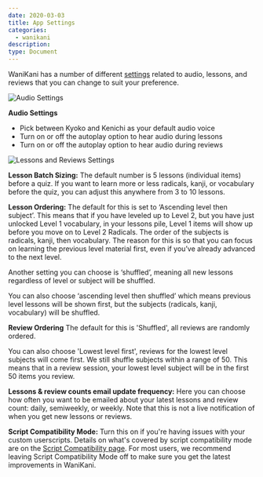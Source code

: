 ```yaml
---
date: 2020-03-03
title: App Settings
categories:
  - wanikani
description:
type: Document
---
```


WaniKani has a number of different [settings](https://www.wanikani.com/settings/app) related to audio, lessons, and reviews that you can change to suit your preference.

![Audio Settings](/images/Audio-Settings.jpg)

**Audio Settings**
* Pick between Kyoko and Kenichi as your default audio voice
* Turn on or off the autoplay option to hear audio during lessons
* Turn on or off the autoplay option to hear audio during reviews

![Lessons and Reviews Settings](/images/Lesson-settings.jpg)

**Lesson Batch Sizing:** The default number is 5 lessons (individual items) before a quiz. If you want to learn more or less radicals, kanji, or vocabulary before the quiz, you can adjust this anywhere from 3 to 10 lessons.

**Lesson Ordering:** The default for this is set to ‘Ascending level then subject’. This means that if you have leveled up to Level 2, but you have just unlocked Level 1 vocabulary, in your lessons pile, Level 1 items will show up before you move on to Level 2 Radicals. The order of the subjects is radicals, kanji, then vocabulary. The reason for this is so that you can focus on learning the previous level material first, even if you’ve already advanced to the next level.

Another setting you can choose is ‘shuffled’, meaning all new lessons regardless of level or subject will be shuffled.

You can also choose ‘ascending level then shuffled’ which means previous level lessons will be shown first, but the subjects (radicals, kanji, vocabulary) will be shuffled.

**Review Ordering** The default for this is 'Shuffled', all reviews are randomly ordered. 

You can also choose 'Lowest level first', reviews for the lowest level subjects will come first.
We still shuffle subjects within a range of 50. This means that in a review session, your lowest level subject will be in the first 50 items you review.

**Lessons & review counts email update frequency:** Here you can choose how often you want to be emailed about your latest lessons and review count: daily, semiweekly, or weekly. Note that this is not a live notification of when you get new lessons or reviews.  

**Script Compatibility Mode:** Turn this on if you're having issues with your custom userscripts. Details on what's covered by script compatibility mode are on the [Script Compatibility page](/wanikani/script-compatibility-mode). For most users, we recommend leaving Script Compatibility Mode off to make sure you get the latest improvements in WaniKani.
